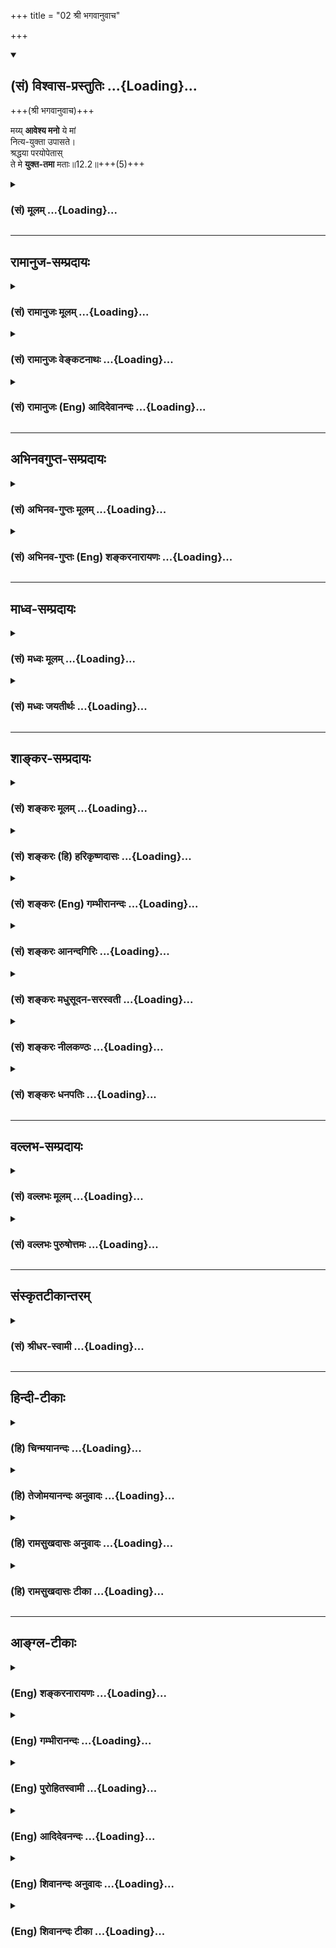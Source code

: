 +++
title = "02 श्री भगवानुवाच"

+++
<div class="js_include" newlevelforh1="2" title="(सं) विश्वास-प्रस्तुतिः" unfilled url="/mahAbhAratam/shlokashaH/06-bhIShma-parva/03-bhagavad-gItA-parva/saMskRtam/vishvAsa-prastutiH/12_bhakti-yogaH/02_shrI_bhagavAnuvAc.md">
<details open><summary><h2>(सं) विश्वास-प्रस्तुतिः ...{Loading}...</h2></summary>

+++(श्री भगवानुवाच)+++

मय्य् **आवेश्य मनो** ये मां  
नित्य-युक्ता उपासते।  
श्रद्धया परयोपेतास्  
ते मे **युक्त-तमा** मताः॥12.2॥+++(5)+++
</details>
</div>
<div class="js_include collapsed" newlevelforh1="3" title="(सं) मूलम्" unfilled url="/mahAbhAratam/shlokashaH/06-bhIShma-parva/03-bhagavad-gItA-parva/saMskRtam/mUlam/12_bhakti-yogaH/02_shrI_bhagavAnuvAc.md">
<details><summary><h3>(सं) मूलम् ...{Loading}...</h3></summary>

श्री भगवानुवाच  
मय्यावेश्य मनो ये मां नित्ययुक्ता उपासते।  
श्रद्धया परयोपेतास्ते मे युक्ततमा मताः।।12.2।।
</details>
</div>


_________________
## रामानुज-सम्प्रदायः
<div class="js_include collapsed" newlevelforh1="3" title="(सं) रामानुजः मूलम्" unfilled url="/mahAbhAratam/shlokashaH/06-bhIShma-parva/03-bhagavad-gItA-parva/saMskRtam/rAmAnujaH/mUlam/12_bhakti-yogaH/02_shrI_bhagavAnuvAc.md">
<details><summary><h3>(सं) रामानुजः मूलम् ...{Loading}...</h3></summary>

।।12.2।। श्रीभगवानुवाच -- अत्यर्थमत्प्रियत्वेन **मनो मयि आवेश्य श्रद्धया
परया उपेता नित्ययुक्ता** नित्ययोगं काङ्क्षमाणा **ये माम् उपासते;**
प्राप्यविषयं मनो मयि आवेश्य ये माम् उपासते इत्यर्थः **ते युक्ततमा मे
मताः।** मां सुखेन अचिरात् प्राप्नुवन्ति इत्यर्थः।

</details>
</div>
<div class="js_include collapsed" newlevelforh1="3" title="(सं) रामानुजः वेङ्कटनाथः" unfilled url="/mahAbhAratam/shlokashaH/06-bhIShma-parva/03-bhagavad-gItA-parva/saMskRtam/rAmAnujaH/venkaTanAthaH/12_bhakti-yogaH/02_shrI_bhagavAnuvAc.md">
<details><summary><h3>(सं) रामानुजः वेङ्कटनाथः ...{Loading}...</h3></summary>

  
  
।।12.2।। मयीति। मय्यावेश्य
इत्यत्रोपासनान्यथानुपपत्तिलभ्यविषयीकरणमात्रपरत्वे
निष्प्रयोजनत्वादक्षरनिष्ठस्याप्युपायतया भगवति
चित्तावेशसाम्यात्तद्व्यवच्छेदार्थमाहप्राप्यविषयमिति।  
  

</details>
</div>
<div class="js_include collapsed" newlevelforh1="3" title="(सं) रामानुजः (Eng) आदिदेवानन्दः" unfilled url="/mahAbhAratam/shlokashaH/06-bhIShma-parva/03-bhagavad-gItA-parva/saMskRtam/rAmAnujaH/english/AdidevAnandaH/12_bhakti-yogaH/02_shrI_bhagavAnuvAc.md">
<details><summary><h3>(सं) रामानुजः (Eng) आदिदेवानन्दः ...{Loading}...</h3></summary>

12.2 The Lord said I consider them to be the highest among the Yogins
(i.e., among those striving for realisation) - them who worship Me focusing their minds upon Me as one exceedingly dear to them, who are endowed with supreme faith, and who are ever 'integrated' with Me,
namely ever desirous of constant union with Me. Those who thus worship Me, focusing their minds on Me as their supreme goal, attain Me soon and easily. Such is the meaning.

</details>
</div>


_________________
## अभिनवगुप्त-सम्प्रदायः
<div class="js_include collapsed" newlevelforh1="3" title="(सं) अभिनव-गुप्तः मूलम्" unfilled url="/mahAbhAratam/shlokashaH/06-bhIShma-parva/03-bhagavad-gItA-parva/saMskRtam/abhinava-guptaH/mUlam/12_bhakti-yogaH/02_shrI_bhagavAnuvAc.md">
<details><summary><h3>(सं) अभिनव-गुप्तः मूलम् ...{Loading}...</h3></summary>

।।12.2।। मयीति। माहेश्वर्यविषयो येषां समावेशः अकृत्रिमस्तन्मयीभावः +++(;N
तन्मयो भावः)+++ ते युक्ततमा मम +++(S omits मम)+++ मताः इत्यनेन प्रतिज्ञा क्रियते।

</details>
</div>
<div class="js_include collapsed" newlevelforh1="3" title="(सं) अभिनव-गुप्तः (Eng) शङ्करनारायणः" unfilled url="/mahAbhAratam/shlokashaH/06-bhIShma-parva/03-bhagavad-gItA-parva/saMskRtam/abhinava-guptaH/english/shankaranArAyaNaH/12_bhakti-yogaH/02_shrI_bhagavAnuvAc.md">
<details><summary><h3>(सं) अभिनव-गुप्तः (Eng) शङ्करनारायणः ...{Loading}...</h3></summary>

12.2 Mayi etc. Those are considered by Me to be the best among the
masters of Yoga, whose act of entering into (fixing the mind in) the
Supreme Lordship is a spontaneous (unartificial) act of becoming one
with Him. By this \[statement\] a solemn declaration is made \[by the
Lord\].

</details>
</div>


_________________
## माध्व-सम्प्रदायः
<div class="js_include collapsed" newlevelforh1="3" title="(सं) मध्वः मूलम्" unfilled url="/mahAbhAratam/shlokashaH/06-bhIShma-parva/03-bhagavad-gItA-parva/saMskRtam/madhvaH/mUlam/12_bhakti-yogaH/02_shrI_bhagavAnuvAc.md">
<details><summary><h3>(सं) मध्वः मूलम् ...{Loading}...</h3></summary>

।।12.2।। Sri Madhvacharya did not comment on this sloka.

</details>
</div>
<div class="js_include collapsed" newlevelforh1="3" title="(सं) मध्वः जयतीर्थः" unfilled url="/mahAbhAratam/shlokashaH/06-bhIShma-parva/03-bhagavad-gItA-parva/saMskRtam/madhvaH/jayatIrthaH/12_bhakti-yogaH/02_shrI_bhagavAnuvAc.md">
<details><summary><h3>(सं) मध्वः जयतीर्थः ...{Loading}...</h3></summary>

।।12.2।। Sri Jayatirtha did not comment on this sloka.

</details>
</div>


_________________
## शाङ्कर-सम्प्रदायः
<div class="js_include collapsed" newlevelforh1="3" title="(सं) शङ्करः मूलम्" unfilled url="/mahAbhAratam/shlokashaH/06-bhIShma-parva/03-bhagavad-gItA-parva/saMskRtam/shankaraH/mUlam/12_bhakti-yogaH/02_shrI_bhagavAnuvAc.md">
<details><summary><h3>(सं) शङ्करः मूलम् ...{Loading}...</h3></summary>

।।12.2।। --,**मयि** विश्वरूपे परमेश्वरे **आवेश्य** समाधाय **मनः; ये**
भक्ताः सन्तः; **मां** सर्वयोगेश्वराणाम् अधीश्वरं **सर्वज्ञं**
विमुक्तरागादिक्लेशतिमिरदृष्टिम्; **नित्ययुक्ताः**
अतीतानन्तराध्यायान्तोक्तश्लोकार्थन्यायेन सततयुक्ताः सन्तः **उपासते
श्रद्धया परया** प्रकृष्टया **उपेताः; ते मे** मम **मताः** अभिप्रेताः
**युक्ततमाः** इति। नैरन्तर्येण हि ते मच्चित्ततया अहोरात्रम् अतिवाहयन्ति।
अतः युक्तं तान् प्रति युक्ततमाः इति वक्तुम्।। किमितरे युक्ततमाः न भवन्ति
न किंतु तान् प्रति यत् वक्तव्यम्; तत् श्रृणु --,

</details>
</div>
<div class="js_include collapsed" newlevelforh1="3" title="(सं) शङ्करः (हि) हरिकृष्णदासः" unfilled url="/mahAbhAratam/shlokashaH/06-bhIShma-parva/03-bhagavad-gItA-parva/saMskRtam/shankaraH/hindI/harikRShNadAsaH/12_bhakti-yogaH/02_shrI_bhagavAnuvAc.md">
<details><summary><h3>(सं) शङ्करः (हि) हरिकृष्णदासः ...{Loading}...</h3></summary>

।।12.2।। श्रीभगवान् बोले -- जो कामनाओंसे रहित पूर्णज्ञानी अक्षरब्रह्मके
उपासक हैं उनको अभी रहने दो; उनके प्रति जो कुछ कहना है वह आगे कहेंगे;
परंतु जो दूसरे हैं -- जो भक्त मुझ विश्वरूप परमेश्वरमें मनको समाधिस्थ
करके सर्व योगेश्वरोंके अधीश्वर रागादि पञ्चक्लेशरूप अज्ञानदृष्टिसे रहित
मुझ सर्वज्ञ परमेश्वरकी पिछले ( एकादश ) अध्यायके अन्तिम श्लोकके
अर्थानुसार निरन्तर तत्पर हुए उत्तम श्रद्धासे युक्त होकर उपासना करते हैं;
वे श्रेष्ठतम योगी हैं; यह मैं मानता हूँ। क्योंकि वे लगातार मुझमें ही
चित्त लगाकर रातदिन व्यतीत करते हैं; अतः उनको युक्ततम कहना उचित ही है।  
  
,

</details>
</div>
<div class="js_include collapsed" newlevelforh1="3" title="(सं) शङ्करः (Eng) गम्भीरानन्दः" unfilled url="/mahAbhAratam/shlokashaH/06-bhIShma-parva/03-bhagavad-gItA-parva/saMskRtam/shankaraH/english/gambhIrAnandaH/12_bhakti-yogaH/02_shrI_bhagavAnuvAc.md">
<details><summary><h3>(सं) शङ्करः (Eng) गम्भीरानन्दः ...{Loading}...</h3></summary>

12.2 Ye, those who, being devotees; upasate, meditate; mam, on Me, the
supreme Lord of all the masters of yoga, the Omniscient One whose vision
is free from purblindness caused by such defects as attachment etc.;
avesya,by fixing, concentrating; their manah, minds; mayi, on Me, on God
in His Cosmic form; nitya-yuktah, with steadfast devotion, by being
ever-dedicated in accordance with the idea expressed in the last verse
of the preceding chapter; and being upetah, endowed; paraya, with
supreme; sraddhaya faith;-te, they; matah, are considered; to be
yukta-tamah, most perfect yogis; me, according to Me, for they spend
days and nights with their minds constantly fixed on Me. Therefore, it
is proper to say with regard to them that they are the best yogis. 'Is
it that the others do not become the best yogis;' No, but listen to what
has to be said as regards them:'

</details>
</div>
<div class="js_include collapsed" newlevelforh1="3" title="(सं) शङ्करः आनन्दगिरिः" unfilled url="/mahAbhAratam/shlokashaH/06-bhIShma-parva/03-bhagavad-gItA-parva/saMskRtam/shankaraH/AnandagiriH/12_bhakti-yogaH/02_shrI_bhagavAnuvAc.md">
<details><summary><h3>(सं) शङ्करः आनन्दगिरिः ...{Loading}...</h3></summary>

।।12.2।। किमनयोर्योगयोर्मध्ये सुशक्यो योगो वा पृच्छ्यते किं वा
साक्षान्मोक्षहेतुरिति विकल्प्य क्रमेणोत्तरं भगवानुक्तवानित्याह --
**श्रीभगवानिति।** यदि द्वितीयस्तथाविधयोगस्य वक्ष्यमाणत्वान्न
प्रष्टव्यतेत्याह -- **ये त्वक्षरेति।** यद्याद्यस्तत्राह -- **ये
त्विति।** सर्वयोगेश्वराणां सर्वेषां योगमधितिष्ठतां योगिनामित्यर्थः।
विमुक्ता त्यक्ता रागाद्याख्या क्लेशनिमित्तभूता
तिमिरशब्दितानाद्यज्ञानकृता दृष्टिरविद्या मिथ्या धीर्यस्य तमिति विशिनष्टि
-- **विमुक्तेति।** नित्ययुक्तत्वं साधयति -- **अतीतेति।** तत्रोक्तो
योऽर्थो मत्कर्मकृदित्यादि,तस्मिन्निश्चयेनायनमायो गमनं तस्य
नियमेनानुष्ठानं तेनेत्यर्थः। उपासते मयि स्मृतिं सदा कुर्वन्तीत्यर्थः।
उक्तोपासकानां युक्ततमत्वं व्यनक्ति -- **नैरन्तर्येणेति।** तदेव स्फुटयति
-- **अहोरात्रमिति।** अह्नि च रात्रौ चातिमात्रमतिशयेन मामेव
विषयान्तरविमुक्ताश्चिन्तयन्तीत्यर्थः।

</details>
</div>
<div class="js_include collapsed" newlevelforh1="3" title="(सं) शङ्करः मधुसूदन-सरस्वती" unfilled url="/mahAbhAratam/shlokashaH/06-bhIShma-parva/03-bhagavad-gItA-parva/saMskRtam/shankaraH/madhusUdana-sarasvatI/12_bhakti-yogaH/02_shrI_bhagavAnuvAc.md">
<details><summary><h3>(सं) शङ्करः मधुसूदन-सरस्वती ...{Loading}...</h3></summary>

।।12.2।। तत्र सर्वज्ञो भगवानर्जुनस्य सगुणविद्यायामेवाधिकारं पश्यंस्तं
प्रति तां विधास्यति; यथाधिकारं तारतम्योपेतानि च साधनानि। अतः प्रथमं
साकारब्रह्मविद्यां प्ररोचयितुं स्तुवन् प्रथमाः श्रेष्ठा इत्युत्तरं
श्रीभगवानुवाच -- मयीति। मयि भगवति वासुदेवे परमेश्वरे सगुणे ब्रह्मणि मन
आवेश्यानन्यशरणतया निरतिशयप्रियतया च प्रवेश्य। हिङ्गुलरङ्ग इव जतु तन्मयं
कृत्वा ये मां सर्वयोगेश्वराणामीश्वरं सर्वज्ञं समस्तकल्याणगुणनिलयं साकारं
नित्ययुक्ताः सततोद्युक्ताः श्रद्धया परया प्रकृष्टया सात्त्विक्योपेताः
सन्त उपासते सदा चिन्तयन्ति ते युक्ततमा मे मम मता अभिप्रेताः। ते हि सदा
मदासक्तचित्ततया मामेव विषयान्तरविमुखाश्चिन्तयन्तोऽहोरात्राण्यतिवाहयन्ति।
अतस्त एव युक्ततमा मता अभिमताः।

</details>
</div>
<div class="js_include collapsed" newlevelforh1="3" title="(सं) शङ्करः नीलकण्ठः" unfilled url="/mahAbhAratam/shlokashaH/06-bhIShma-parva/03-bhagavad-gItA-parva/saMskRtam/shankaraH/nIlakaNThaH/12_bhakti-yogaH/02_shrI_bhagavAnuvAc.md">
<details><summary><h3>(सं) शङ्करः नीलकण्ठः ...{Loading}...</h3></summary>

।।12.2।। निर्गुणस्य दुष्प्रापत्वोक्त्यैव श्रेष्ठत्वं सूचयन्
सगुणप्राशस्त्यं च शब्दतो दर्शयन् श्रीभगवानुवाच -- **मयीति।** मयि सगुणे
ब्रह्मणि मन आवेश्य प्रवेश्य ये नित्ययुक्ताः सदोद्युक्ता मां
परमेश्वरमुपासते चिन्तयन्ति श्रद्धया आस्तिक्यबुद्ध्या परया सात्विक्या
अवश्यं परमात्मायमाराधितोऽस्मांस्तारयिष्यतीत्येवं निश्चयरूपया श्रद्धया
उपेतास्ते मे ममज्ञानी त्वात्मैव मे मतम् इति ज्ञानिनमात्मत्वेनैव पश्यतो
मूर्खेष्वपि कारुण्यात्पक्षपातवतः सर्वज्ञस्य युक्ततमा मताः।

</details>
</div>
<div class="js_include collapsed" newlevelforh1="3" title="(सं) शङ्करः धनपतिः" unfilled url="/mahAbhAratam/shlokashaH/06-bhIShma-parva/03-bhagavad-gItA-parva/saMskRtam/shankaraH/dhanapatiH/12_bhakti-yogaH/02_shrI_bhagavAnuvAc.md">
<details><summary><h3>(सं) शङ्करः धनपतिः ...{Loading}...</h3></summary>

।।12.2।। सविशेषानिर्विशेषोपासनयोः सुशकत्वगुणेन किमुपासनं श्रष्ठमिति
पृच्छते किंवा साक्षान्मोक्षहेतुत्वेन गुणेनेति विकल्प्य;
साक्षान्मोक्षहेतुत्वेन श्रैष्ठ्यं निर्विशेषोपासनस्योक्तं वक्ष्यमाणं च
सुशकत्वेन तु प्रथमस्य श्रृण्वित्याशयवान् श्रीभगवानुवाच। मयि विश्वरुपे
परमेश्वरं त्रिगुणमायानदीनर्तके सर्वात्मनि परमप्रमास्पदे ये मन आवेश्य
समाधाय भक्तः सन्तो मां समस्तयोगादीश्वराधीश्वरं सर्वज्ञं
त्यक्तरागादिरुपक्लेशनिमित्तभूतानाद्यज्ञानाविद्यालक्षणमिध्यादृष्टिं
नित्ययुक्ताःमत्कर्मकृन्मत्परमो मद्भक्तः सङ्गवर्जितः। निर्वैरः सर्वभूतेषु
यः सस मामेति पाण्डव इत्येवं सततयुक्ताः श्रद्धया परया प्रकृष्टया
ईश्वरभजनादेवोद्धार इति निश्चयापन्ना उपासते ते मम युक्ततमाः श्रेष्ठतमा
मता अभिप्रेताः यतो विषान्तरविमुखा नैरन्तर्येण मयि मन आवेश्य
मामेवाहर्निशं चिन्तयन्तीत्यत इति भावः। येतु मे मतमिति
ज्ञानिनमात्मत्वेनैव पश्यतो मर्खेष्वपि,कारुण्यात्पक्षपातवतः सर्वज्ञस्य
युक्ततमा मता इति वदन्ति तेषां पक्षेऽस्मिन्प्रकरणे एतदुक्ते सामञ्जस्यं
चिन्त्यम्। भगवता कारुण्यात्पक्षापातेन युक्ततमत्वेनाभिमतानां
भगवद्भक्तानां सुशकोपासने प्रवृत्ता अतो युक्तातमा इति
वस्तुवृत्त्याऽभिप्रेतस्य श्रेष्ठतमत्वस्यासिद्धेः स्पष्टत्वात्।

</details>
</div>


_________________
## वल्लभ-सम्प्रदायः
<div class="js_include collapsed" newlevelforh1="3" title="(सं) वल्लभः मूलम्" unfilled url="/mahAbhAratam/shlokashaH/06-bhIShma-parva/03-bhagavad-gItA-parva/saMskRtam/vallabhaH/mUlam/12_bhakti-yogaH/02_shrI_bhagavAnuvAc.md">
<details><summary><h3>(सं) वल्लभः मूलम् ...{Loading}...</h3></summary>

।।12.2।। तत्र सिद्धान्तं वदन् श्रीभगवानुवाच -- मयीति। सर्वनियन्तरि
सकलालौकिकगुणे साक्षान्मन्मथमन्मथे निरवद्या(ध्य)नन्तनित्यलोके करुणाशीले
परमानन्दे लोकोत्तरनामरूपाङ्गेऽसङ्ख्येयसर्वधर्माश्रये परतत्त्वे रसात्मके
पूर्णपुरुषोत्तमे साक्षात्कर्त्तरि परदेवतायां भगवति सर्वमूलभूते मयि ये
प्रेममात्रसम्बन्धेन (येनकेन च सम्बन्धेन) नित्ययुक्ता मन आवेश्य
मामुपासते। अयमेवास्माकं भजनीयगुणालयः परः प्रेयानात्मा; नान्यः इति परया
श्रद्धयोपेतास्ते युक्ततमा मे मताः।

</details>
</div>
<div class="js_include collapsed" newlevelforh1="3" title="(सं) वल्लभः पुरुषोत्तमः" unfilled url="/mahAbhAratam/shlokashaH/06-bhIShma-parva/03-bhagavad-gItA-parva/saMskRtam/vallabhaH/puruShottamaH/12_bhakti-yogaH/02_shrI_bhagavAnuvAc.md">
<details><summary><h3>(सं) वल्लभः पुरुषोत्तमः ...{Loading}...</h3></summary>

  
  
।।12.2।। तत्र ये प्रकटपुरुषोत्तमरूपमद्भजनकर्तारस्त उत्तमा
इत्याशयेनोत्तरमाह श्रीभगवान् -- मयीति। मयि प्रकटरूपे सम्यक् निष्कामतया
मनः सर्वदैकरूपमावेश्य आसमन्तात् सर्वात्मभावेन निवेश्य ये भाग्यवन्तो
नित्ययुक्ताः मत्सेवैकतत्पराः परया प्रेमैकलक्षणया श्रद्धया उपेताः
युक्तास्ततो मामुपासते सेवन्ते ते युक्ततमा उत्तमाः मे मताः सम्मता
इत्यर्थः।  
  

</details>
</div>


_________________
## संस्कृतटीकान्तरम्
<div class="js_include collapsed" newlevelforh1="3" title="(सं) श्रीधर-स्वामी" unfilled url="/mahAbhAratam/shlokashaH/06-bhIShma-parva/03-bhagavad-gItA-parva/saMskRtam/shrIdhara-svAmI/12_bhakti-yogaH/02_shrI_bhagavAnuvAc.md">
<details><summary><h3>(सं) श्रीधर-स्वामी ...{Loading}...</h3></summary>

।।12.2।। तत्र प्रथमाः श्रेष्ठा इत्युत्तरं श्रीभगवानुवाच **-- मयीति।**
मयि परमेश्वरे सर्वज्ञत्वादिगुणविशिष्टे मन आवेश्यैकाग्रं कृत्वा
नित्ययुक्ता मदर्थकर्मानुष्ठानादिना मन्निष्ठाः सन्तः श्रेष्ठया श्रद्धया
युक्ता ये मामाराधयन्ति ते युक्ततमा ममाभिमताः।

</details>
</div>


_________________
## हिन्दी-टीकाः
<div class="js_include collapsed" newlevelforh1="3" title="(हि) चिन्मयानन्दः" unfilled url="/mahAbhAratam/shlokashaH/06-bhIShma-parva/03-bhagavad-gItA-parva/hindI/chinmayAnandaH/12_bhakti-yogaH/02_shrI_bhagavAnuvAc.md">
<details><summary><h3>(हि) चिन्मयानन्दः ...{Loading}...</h3></summary>

।।12.2।। अपने उत्तर के प्रारम्भ में ही भगवान् उन तीन अत्यावश्यक गुणों को
बताते हैं; जिनके होने पर ही ईश्वर की भक्ति का निश्चित लाभ मिल सकता है।
सामान्यत; लोगों की यह धारणा है कि भक्तिमार्ग अत्यन्त सरल है। परन्तु यह
भी उतना ही सत्य है कि जो साधक अपना जो मार्ग स्वयं चुनता है; उसके लिए वह
मार्ग कठिन नहीं होता है। मार्गों की भिन्नता केवल प्रयुक्त साधनों अर्थात्
उपाधियों के कारण ही है। एक नौका के द्वारा ग्राँडट्रंक रोड् की यात्रा
नहीं की जा सकती है और न हवाई जहाज के द्वारा समुद्र यात्रा; और न ही
साइकिल से साठ मील प्रति घंटे की गति से मार्ग तय किया जा सकता है प्रत्येक
वाहन की अपनी सीमाएं हैं। परन्तु किसी भी साधन का बुद्धिमत्ता तथा
सावधानीपूर्वक उपयोग करने से गन्तव्य तक पहुँचा जा सकता है। इसी प्रकार
आत्मविकास के लिए भी प्रत्येक साधक उपलब्ध शरीर; मन और बुद्धि की उपाधियों
में से किसी एक की प्रधानता से कर्मयोग या भक्तियोग या ज्ञानयोग के मार्ग
को चुनता है। प्रत्येक साधक को अपना चुना हुआ मार्ग सबसे सरल प्रतीत होता
है। मन को मुझमें एकाग्र करके मन और बुद्धि दोनों ही वृत्तिरूप हैं; जिन्हें
सूक्ष्म शरीर कहा जाता है। यह पर्याप्त नहीं है कि मन की वृत्तियां आराम से
भगवान् के रूप के आसपास विचरण करती रहें। उन्हें वास्तव में; उस रूप का
भेदन करके; गहराई में प्रवेश कर अन्त में; पूर्णत्व के आदर्श के साथ एकरूप
हो जाना चाहिए। वह रूप तो पूर्णत्व का केवल प्रतीक होता है। इस प्रक्रिया को
यहाँ आवेश्य शब्द से सूचित किया गया है। इसका अर्थ रूप के साथ वृत्ति का
स्पर्श मात्र नहीं; वरन् रूप का भेदन है। वस्तुत मनुष्य का मन अपने ध्येय
विषय का आकार; सुगन्ध और गुणों की आभा भी धारण करता है; इस प्रकार जब कोई
भक्त पूर्ण लगन और प्रेम के साथ भगवान् का ध्यान करता है; तब वह एक व्यक्ति
के रूप में क्षणभर के लिए लुप्त हो जाता है और अपने हृदयकेइष्ट भगवान् की
सुन्दरता और आभा को प्राप्त होता है। नित्ययुक्त हुए मेरी पूजा (उपासना)
करते हैं भक्तिमार्ग के द्वारा आत्मविकास के सम्पादन के लिए जो दूसरा गुण
भक्त में होना आवश्यक है; वह नित्ययुक्तता है। नित्ययुक्त होने का अर्थ है
नित्य नियमित उपासना के समय आत्मसंयम का होना। मन अपनी बहिर्मुखी प्रवृत्ति
के कारण ध्येय को त्यागकर अन्य विषयों में ही विचरण करने लगता हैं। ऐसे मन
का ध्यान ध्येय में ही स्थिर करने की कला का ही नाम है; आत्मसंयम। यद्यपि
संस्कृत शब्द उपासना का अनुवाद पूजा किया जा सकता है; तथापि उससे अत्यन्त
सतही अर्थ नहीं लेना चाहिए। उस शब्द से हम सामान्यत यन्त्रवत् कर्मकाण्डीय
पूजा समझते हैं। वास्तविक उपासना तो परमात्मा के साथ तादात्म्य करने की
आन्तरिक क्रिया है; जिसके द्वारा हम परमात्मस्वरूप बन जाते हैं। परा श्रद्धा
से युक्त हुए साधारणत श्रद्धा शब्द का अर्थ अन्धविश्वास समझा जाता है;
परन्तु वह अनुचित है। श्रद्धा का अर्थ है किसी अज्ञात वस्तु में मेरा वह
विश्वास जिसके द्वारा मुझे वह वस्तु यथार्थ रूप से ज्ञात होती है; जिसमें
मेरा पहले केवल विश्वास ही था। ऐसी श्रद्धा के बिना साधक भक्त; वर्षों के
अभ्यास के बाद भी पर्याप्त मात्रा में चित्तशुद्धि और स्वयं का दैवीकरण
सम्पादित नहीं कर सकता है। इस प्रकार; एक सच्चा भक्त बनने के लिए इस श्लोक
में जिस तीन आवश्यक एवं अपरिहार्य गुणों को बताया गया है; वे हैं (1) परम
श्रद्धा (2) उपासना में नित्ययुक्तता और (3) ध्येयस्वरूप में मन की
एकाग्रता। इन तीन गुणों से सम्पन्न व्यक्ति को भगवान् युक्ततम मानते हैं। तो
क्या अन्य भक्त युक्ततम नहीं हैं ऐसी बात नहीं है; किन्तु उनके विषय में जो
कहना है; उसे सुनो

</details>
</div>
<div class="js_include collapsed" newlevelforh1="3" title="(हि) तेजोमयानन्दः अनुवादः" unfilled url="/mahAbhAratam/shlokashaH/06-bhIShma-parva/03-bhagavad-gItA-parva/hindI/tejomayAnandaH/anuvAdaH/12_bhakti-yogaH/02_shrI_bhagavAnuvAc.md">
<details><summary><h3>(हि) तेजोमयानन्दः अनुवादः ...{Loading}...</h3></summary>

।।12.2।। श्रीभगवान् ने कहा -- मुझमें मन को एकाग्र करके नित्ययुक्त हुए जो
भक्तजन परम श्रद्धा से युक्त होकर मेरी उपासना करते हैं, वे, मेरे मत से,
युक्ततम हैं अर्थात् श्रेष्ठ हैं।।

</details>
</div>
<div class="js_include collapsed" newlevelforh1="3" title="(हि) रामसुखदासः अनुवादः" unfilled url="/mahAbhAratam/shlokashaH/06-bhIShma-parva/03-bhagavad-gItA-parva/hindI/rAmasukhadAsaH/anuvAdaH/12_bhakti-yogaH/02_shrI_bhagavAnuvAc.md">
<details><summary><h3>(हि) रामसुखदासः अनुवादः ...{Loading}...</h3></summary>

।।12.2।। मेरेमें मनको लगाकर नित्य-निरन्तर मेरेमें लगे हुए जो भक्त परम
श्रद्धासे युक्त होकर मेरी उपासना करते हैं, वे मेरे मतमें सर्वश्रेष्ठ
योगी हैं।

</details>
</div>
<div class="js_include collapsed" newlevelforh1="3" title="(हि) रामसुखदासः टीका" unfilled url="/mahAbhAratam/shlokashaH/06-bhIShma-parva/03-bhagavad-gItA-parva/hindI/rAmasukhadAsaH/TIkA/12_bhakti-yogaH/02_shrI_bhagavAnuvAc.md">
<details><summary><h3>(हि) रामसुखदासः टीका ...{Loading}...</h3></summary>

।।12.2।।***व्याख्या--***\[भगवान्ने ठीक यही निर्णय अर्जुनके बिना पूछे ही
छठे अध्यायके सैंतालीसवें श्लोकमें दे दिया था। परन्तु उस विषयमें अपना
प्रश्न न होनेके कारण अर्जुन उस निर्णयको पकड़ नहीं पाये। कारण कि स्वयंका
प्रश्न न होनेसे सुनी हुई बात भी प्रायः लक्ष्यमें नहीं आती। इसलिये
उन्होंने इस अध्यायके पहले श्लोकमें ऐसा प्रश्न किया।

</details>
</div>


_________________
## आङ्ग्ल-टीकाः
<div class="js_include collapsed" newlevelforh1="3" title="(Eng) शङ्करनारायणः" unfilled url="/mahAbhAratam/shlokashaH/06-bhIShma-parva/03-bhagavad-gItA-parva/english/shankaranArAyaNaH/12_bhakti-yogaH/02_shrI_bhagavAnuvAc.md">
<details><summary><h3>(Eng) शङ्करनारायणः ...{Loading}...</h3></summary>

12.2. The Bhagavat said Those, who, causing their mind to enter well into Me, and being permanently attached \[to Me\], and endowed with an extraordinary faith, worship Me - they are considered by Me to be the best among the masters of Yoga.

</details>
</div>
<div class="js_include collapsed" newlevelforh1="3" title="(Eng) गम्भीरानन्दः" unfilled url="/mahAbhAratam/shlokashaH/06-bhIShma-parva/03-bhagavad-gItA-parva/english/gambhIrAnandaH/12_bhakti-yogaH/02_shrI_bhagavAnuvAc.md">
<details><summary><h3>(Eng) गम्भीरानन्दः ...{Loading}...</h3></summary>

12.2 The Blessed Lord said Those who meditate on Me by fixing their minds on Me with steadfast devotion (and) being endowed with supreme faith-they are considered to be the most perfect yogis according to Me.

</details>
</div>
<div class="js_include collapsed" newlevelforh1="3" title="(Eng) पुरोहितस्वामी" unfilled url="/mahAbhAratam/shlokashaH/06-bhIShma-parva/03-bhagavad-gItA-parva/english/purohitasvAmI/12_bhakti-yogaH/02_shrI_bhagavAnuvAc.md">
<details><summary><h3>(Eng) पुरोहितस्वामी ...{Loading}...</h3></summary>

12.2 Lord Shri Krishna replied: Those who keep their minds fixed on Me,
who worship Me always with unwavering faith and concentration; these are the very best.

</details>
</div>
<div class="js_include collapsed" newlevelforh1="3" title="(Eng) आदिदेवनन्दः" unfilled url="/mahAbhAratam/shlokashaH/06-bhIShma-parva/03-bhagavad-gItA-parva/english/AdidevanandaH/12_bhakti-yogaH/02_shrI_bhagavAnuvAc.md">
<details><summary><h3>(Eng) आदिदेवनन्दः ...{Loading}...</h3></summary>

12.2 The Lord said Those who, ever integrated with Me and possessed of supreme faith, worship Me, focusing their minds on Me - these are considered by Me the highest among the Yogins.

</details>
</div>
<div class="js_include collapsed" newlevelforh1="3" title="(Eng) शिवानन्दः अनुवादः" unfilled url="/mahAbhAratam/shlokashaH/06-bhIShma-parva/03-bhagavad-gItA-parva/english/shivAnandaH/anuvAdaH/12_bhakti-yogaH/02_shrI_bhagavAnuvAc.md">
<details><summary><h3>(Eng) शिवानन्दः अनुवादः ...{Loading}...</h3></summary>

12.2 The Blessed Lord said Those who, fixing their mind on Me, worship Me, ever steadfast and endowed with supreme faith, are the best in Yoga in My opinion.

</details>
</div>
<div class="js_include collapsed" newlevelforh1="3" title="(Eng) शिवानन्दः टीका" unfilled url="/mahAbhAratam/shlokashaH/06-bhIShma-parva/03-bhagavad-gItA-parva/english/shivAnandaH/TIkA/12_bhakti-yogaH/02_shrI_bhagavAnuvAc.md">
<details><summary><h3>(Eng) शिवानन्दः टीका ...{Loading}...</h3></summary>

12.2 मयि on Me; आवेश्य fixing; मनः the mind; ये who; माम् Me;
नित्ययुक्ताः ever steadfast; उपासते worship; श्रद्धया with faith; परया
supreme; उपेताः endowed; ते those; मे of Me; युक्ततमाः the best versed in Yoga; मताः (in My) opinion.Commentary Those devotees who fix their minds on Me in the Cosmi Form; the Supreme Lord and worship Me; ever harmonised and with intense and supreme faith; regarding Me as the Lord of all the masters of Yoga; who are free from attachment and other evil passions -- these; in My opinion; are the best versed in Yoga.They spend their days and nights in worshipping Me. They have no other thoughts except those,of Myself. They live for Me only. Therefore it is indeed proper to say that they are the best Yogins.Are not the others; those who contemplate the imperishable; formless; attributeless; alityless Supreme Brahman; the best of Yogins Listen now to what I have to say regarding them.

</details>
</div>
